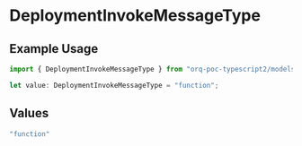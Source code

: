 # DeploymentInvokeMessageType

## Example Usage

```typescript
import { DeploymentInvokeMessageType } from "orq-poc-typescript2/models/operations";

let value: DeploymentInvokeMessageType = "function";
```

## Values

```typescript
"function"
```